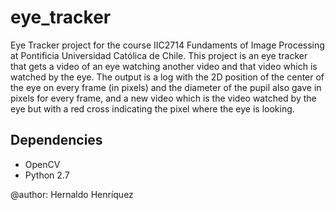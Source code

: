 eye_tracker
===========

Eye Tracker project for the course IIC2714 Fundaments of Image Processing at Pontificia Universidad Católica de Chile.
This project is an eye tracker that gets a video of an eye watching another 
video and that video which is watched by the eye. The output is a log with the
2D position of the center of the eye on every frame (in pixels) and the diameter
of the pupil also gave in pixels for every frame, and a new video which is the
video watched by the eye but with a red cross indicating the pixel where the eye
is looking.

## Dependencies
* OpenCV
* Python 2.7

@author: Hernaldo Henríquez
